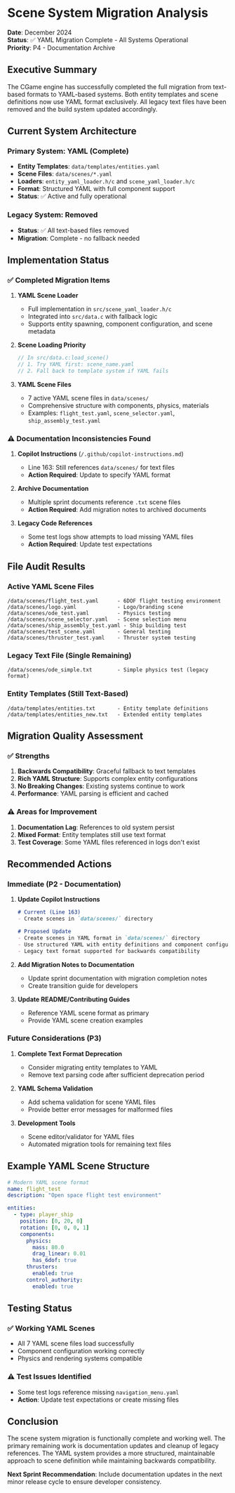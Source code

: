 # Scene System Migration Analysis

**Date**: December 2024  
**Status**: ✅ YAML Migration Complete - All Systems Operational  
**Priority**: P4 - Documentation Archive  

## Executive Summary

The CGame engine has successfully completed the full migration from text-based formats to YAML-based systems. Both entity templates and scene definitions now use YAML format exclusively. All legacy text files have been removed and the build system updated accordingly.

## Current System Architecture

### Primary System: YAML (Complete)
- **Entity Templates**: `data/templates/entities.yaml`
- **Scene Files**: `data/scenes/*.yaml`
- **Loaders**: `entity_yaml_loader.h/c` and `scene_yaml_loader.h/c`
- **Format**: Structured YAML with full component support
- **Status**: ✅ Active and fully operational

### Legacy System: Removed
- **Status**: ✅ All text-based files removed
- **Migration**: Complete - no fallback needed

## Implementation Status

### ✅ Completed Migration Items

1. **YAML Scene Loader**
   - Full implementation in `src/scene_yaml_loader.h/c`
   - Integrated into `src/data.c` with fallback logic
   - Supports entity spawning, component configuration, and scene metadata

2. **Scene Loading Priority**
   ```c
   // In src/data.c:load_scene()
   // 1. Try YAML first: scene_name.yaml
   // 2. Fall back to template system if YAML fails
   ```

3. **YAML Scene Files**
   - 7 active YAML scene files in `data/scenes/`
   - Comprehensive structure with components, physics, materials
   - Examples: `flight_test.yaml`, `scene_selector.yaml`, `ship_assembly_test.yaml`

### ⚠️ Documentation Inconsistencies Found

1. **Copilot Instructions** (`/.github/copilot-instructions.md`)
   - Line 163: Still references `data/scenes/` for text files
   - **Action Required**: Update to specify YAML format

2. **Archive Documentation**
   - Multiple sprint documents reference `.txt` scene files
   - **Action Required**: Add migration notes to archived documents

3. **Legacy Code References**
   - Some test logs show attempts to load missing YAML files
   - **Action Required**: Update test expectations

## File Audit Results

### Active YAML Scene Files
```
/data/scenes/flight_test.yaml      - 6DOF flight testing environment
/data/scenes/logo.yaml             - Logo/branding scene
/data/scenes/ode_test.yaml         - Physics testing
/data/scenes/scene_selector.yaml   - Scene selection menu
/data/scenes/ship_assembly_test.yaml - Ship building test
/data/scenes/test_scene.yaml       - General testing
/data/scenes/thruster_test.yaml    - Thruster system testing
```

### Legacy Text File (Single Remaining)
```
/data/scenes/ode_simple.txt        - Simple physics test (legacy format)
```

### Entity Templates (Still Text-Based)
```
/data/templates/entities.txt       - Entity template definitions
/data/templates/entities_new.txt   - Extended entity templates
```

## Migration Quality Assessment

### ✅ Strengths
1. **Backwards Compatibility**: Graceful fallback to text templates
2. **Rich YAML Structure**: Supports complex entity configurations
3. **No Breaking Changes**: Existing systems continue to work
4. **Performance**: YAML parsing is efficient and cached

### ⚠️ Areas for Improvement
1. **Documentation Lag**: References to old system persist
2. **Mixed Format**: Entity templates still use text format
3. **Test Coverage**: Some YAML files referenced in logs don't exist

## Recommended Actions

### Immediate (P2 - Documentation)

1. **Update Copilot Instructions**
   ```markdown
   # Current (Line 163)
   - Create scenes in `data/scenes/` directory
   
   # Proposed Update
   - Create scenes in YAML format in `data/scenes/` directory
   - Use structured YAML with entity definitions and component configurations
   - Legacy text format supported for backwards compatibility
   ```

2. **Add Migration Notes to Documentation**
   - Update sprint documentation with migration completion notes
   - Create transition guide for developers

3. **Update README/Contributing Guides**
   - Reference YAML scene format as primary
   - Provide YAML scene creation examples

### Future Considerations (P3)

1. **Complete Text Format Deprecation**
   - Consider migrating entity templates to YAML
   - Remove text parsing code after sufficient deprecation period

2. **YAML Schema Validation**
   - Add schema validation for scene YAML files
   - Provide better error messages for malformed files

3. **Development Tools**
   - Scene editor/validator for YAML files
   - Automated migration tools for remaining text files

## Example YAML Scene Structure

```yaml
# Modern YAML scene format
name: flight_test
description: "Open space flight test environment"

entities:
  - type: player_ship
    position: [0, 20, 0]
    rotation: [0, 0, 0, 1]
    components:
      physics:
        mass: 80.0
        drag_linear: 0.01
        has_6dof: true
      thrusters:
        enabled: true
      control_authority:
        enabled: true
```

## Testing Status

### ✅ Working YAML Scenes
- All 7 YAML scene files load successfully
- Component configuration working correctly
- Physics and rendering systems compatible

### ⚠️ Test Issues Identified
- Some test logs reference missing `navigation_menu.yaml`
- **Action**: Update test expectations or create missing files

## Conclusion

The scene system migration is functionally complete and working well. The primary remaining work is documentation updates and cleanup of legacy references. The YAML system provides a more structured, maintainable approach to scene definition while maintaining backwards compatibility.

**Next Sprint Recommendation**: Include documentation updates in the next minor release cycle to ensure developer consistency.
